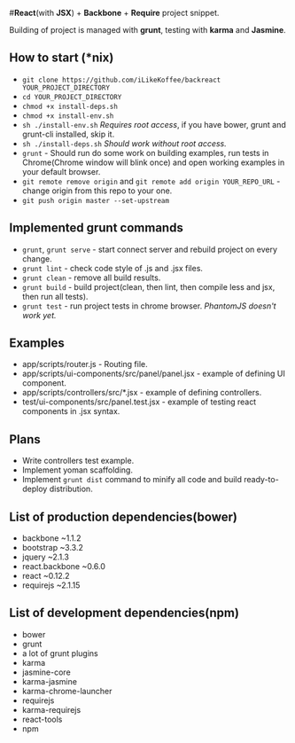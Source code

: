 #**React**(with **JSX**) + **Backbone** + **Require** project snippet.

Building of project is managed with **grunt**, testing with **karma** and **Jasmine**.

## How to start (*nix)
* `git clone https://github.com/iLikeKoffee/backreact YOUR_PROJECT_DIRECTORY`
* `cd YOUR_PROJECT_DIRECTORY`
* `chmod +x install-deps.sh`
* `chmod +x install-env.sh`
* `sh ./install-env.sh` *Requires root access*, if you have bower, grunt and grunt-cli installed, skip it.
* `sh ./install-deps.sh` *Should work without root access.*
* `grunt` - Should run do some work on building examples, run tests in Chrome(Chrome window will blink once) and open working examples in your default browser.
* `git remote remove origin` and `git remote add origin YOUR_REPO_URL` - change origin from this repo to your one.
* `git push origin master --set-upstream` 

## Implemented grunt commands
* `grunt`, `grunt serve` - start connect server and rebuild project on every change.
* `grunt lint` - check code style of .js and .jsx files.
* `grunt clean` - remove all build results.
* `grunt build` - build project(clean, then lint, then compile less and jsx, then run all tests).
* `grunt test` - run project tests in chrome browser. *PhantomJS doesn't work yet.*

## Examples
* app/scripts/router.js - Routing file.
* app/scripts/ui-components/src/panel/panel.jsx - example of defining UI component.
* app/scripts/controllers/src/*.jsx - example of defining controllers.
* test/ui-components/src/panel.test.jsx - example of testing react components in .jsx syntax.

## Plans
* Write controllers test example.
* Implement yoman scaffolding.
* Implement `grunt dist` command to minify all code and build ready-to-deploy distribution.

## List of production dependencies(bower)
* backbone ~1.1.2
* bootstrap ~3.3.2
* jquery ~2.1.3
* react.backbone ~0.6.0
* react ~0.12.2
* requirejs ~2.1.15

## List of development dependencies(npm)
* bower
* grunt
* a lot of grunt plugins
* karma
* jasmine-core
* karma-jasmine
* karma-chrome-launcher
* requirejs
* karma-requirejs
* react-tools
* npm